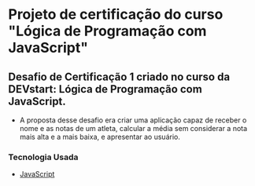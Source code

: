 # Projeto de certificação do curso "Lógica de Programação com JavaScript"

## Desafio de Certificação 1 criado no curso da DEVstart: Lógica de Programação com JavaScript.
 
- A proposta desse desafio era criar uma aplicação capaz de receber o nome e as notas de um atleta, calcular a média sem considerar a nota mais alta e a mais baixa, e apresentar ao usuário.




### Tecnologia Usada
- [JavaScript](https://www.javascript.com/)